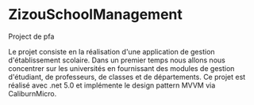# ZizouSchoolManagement
Project de pfa 

Le projet consiste en la réalisation d'une application de gestion d'établissement scolaire. Dans un premier temps nous allons nous concentrer sur les universités en fournissant des modules de gestion d'étudiant, de professeurs, de classes et de départements. 
Ce projet est réalisé avec .net 5.0 et implémente le design pattern MVVM via CaliburnMicro.
